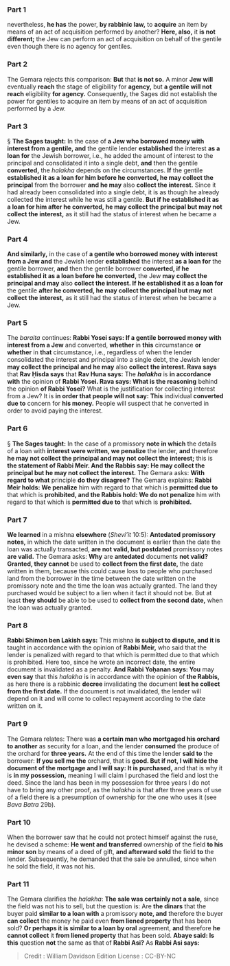 
### Part 1
nevertheless, <b>he has</b> the power, <b>by rabbinic law,</b> to <b>acquire</b> an item by means of an act of acquisition performed by another? <b>Here, also,</b> it <b>is not different;</b> the Jew can perform an act of acquisition on behalf of the gentile even though there is no agency for gentiles.

### Part 2
The Gemara rejects this comparison: <b>But</b> that <b>is not so.</b> A minor <b>Jew will</b> eventually <b>reach</b> the stage of eligibility for <b>agency,</b> but <b>a gentile will not reach</b> eligibility <b>for agency.</b> Consequently, the Sages did not establish the power for gentiles to acquire an item by means of an act of acquisition performed by a Jew.

### Part 3
§ <b>The Sages taught:</b> In the case of <b>a Jew who borrowed money with interest from a gentile, and</b> the gentile lender <b>established</b> the interest <b>as a loan for</b> the Jewish borrower, i.e., he added the amount of interest to the principal and consolidated it into a single debt, <b>and</b> then the gentile <b>converted,</b> the <i>halakha</i> depends on the circumstances. <b>If</b> the gentile <b>established it as a loan for him before he converted, he may collect the principal</b> from the borrower <b>and he may</b> also <b>collect the interest.</b> Since it had already been consolidated into a single debt, it is as though he already collected the interest while he was still a gentile. <b>But if he established it as a loan for him after he converted, he may collect the principal but may not collect the interest,</b> as it still had the status of interest when he became a Jew.

### Part 4
<b>And similarly,</b> in the case of <b>a gentile who borrowed money with interest from a Jew and</b> the Jewish lender <b>established</b> the interest <b>as a loan for</b> the gentile borrower, <b>and</b> then the gentile borrower <b>converted, if he established it as a loan before he converted,</b> the Jew <b>may collect the principal and may</b> also <b>collect the interest. If he established it as a loan for</b> the gentile <b>after he converted, he may collect the principal but may not collect the interest,</b> as it still had the status of interest when he became a Jew.

### Part 5
The <i>baraita</i> continues: <b>Rabbi Yosei says: If a gentile borrowed money with interest from a Jew</b> and converted, <b>whether</b> in <b>this</b> circumstance <b>or whether</b> in <b>that</b> circumstance, i.e., regardless of when the lender consolidated the interest and principal into a single debt, the Jewish lender <b>may collect the principal and he may</b> also <b>collect the interest. Rava says</b> that <b>Rav Ḥisda says</b> that <b>Rav Huna says:</b> The <b><i>halakha</i></b> is <b>in accordance with</b> the opinion of <b>Rabbi Yosei. Rava says: What is the reasoning</b> behind the opinion <b>of Rabbi Yosei?</b> What is the justification for collecting interest from a Jew? It is <b>in order that people will not say: This</b> individual <b>converted due to</b> concern for <b>his money.</b> People will suspect that he converted in order to avoid paying the interest.

### Part 6
§ <b>The Sages taught:</b> In the case of a promissory <b>note in which</b> the details of a loan with <b>interest were written, we penalize</b> the lender, <b>and</b> therefore <b>he may not collect the principal and may not collect the interest;</b> this is <b>the statement of Rabbi Meir. And the Rabbis say: He may collect the principal but he may not collect the interest.</b> The Gemara asks: <b>With regard to what</b> principle <b>do they disagree?</b> The Gemara explains: <b>Rabbi Meir holds: We penalize</b> him with regard to that which is <b>permitted due to</b> that which is <b>prohibited, and the Rabbis hold: We do not penalize</b> him with regard to that which is <b>permitted due to</b> that which is <b>prohibited.</b>

### Part 7
<b>We learned</b> in a mishna <b>elsewhere</b> (<i>Shevi’it</i> 10:5): <b>Antedated promissory notes,</b> in which the date written in the document is earlier than the date the loan was actually transacted, <b>are not valid, but postdated</b> promissory notes <b>are valid.</b> The Gemara asks: <b>Why</b> are <b>antedated</b> documents <b>not valid? Granted, they cannot</b> be used to <b>collect from the first date,</b> the date written in them, because this could cause loss to people who purchased land from the borrower in the time between the date written on the promissory note and the time the loan was actually granted. The land they purchased would be subject to a lien when it fact it should not be. But at least <b>they should</b> be able to be used to <b>collect from the second date,</b> when the loan was actually granted.

### Part 8
<b>Rabbi Shimon ben Lakish says:</b> This mishna <b>is subject to dispute, and it is</b> taught in accordance with the opinion of <b>Rabbi Meir,</b> who said that the lender is penalized with regard to that which is permitted due to that which is prohibited. Here too, since he wrote an incorrect date, the entire document is invalidated as a penalty. <b>And Rabbi Yoḥanan says: You</b> may <b>even say</b> that this <i>halakha</i> is in accordance with the opinion of <b>the Rabbis,</b> as here there is a rabbinic <b>decree</b> invalidating the document <b>lest he collect from the first date.</b> If the document is not invalidated, the lender will depend on it and will come to collect repayment according to the date written on it.

### Part 9
The Gemara relates: There was <b>a certain man who mortgaged his orchard to another</b> as security for a loan, and the lender <b>consumed</b> the produce of the orchard for <b>three years.</b> At the end of this time the lender <b>said to</b> the borrower: <b>If you sell me the</b> orchard, that is <b>good. But if not, I will hide the document of the mortgage and I will say: It is purchased,</b> and that is why it is <b>in my possession,</b> meaning I will claim I purchased the field and lost the deed. Since the land has been in my possession for three years I do not have to bring any other proof, as the <i>halakha</i> is that after three years of use of a field there is a presumption of ownership for the one who uses it (see <i>Bava Batra</i> 29b).

### Part 10
When the borrower saw that he could not protect himself against the ruse, he devised a scheme: <b>He went and transferred</b> ownership of the field <b>to his minor son</b> by means of a deed of gift, <b>and afterward sold</b> the field <b>to</b> the lender. Subsequently, he demanded that the sale be annulled, since when he sold the field, it was not his.

### Part 11
The Gemara clarifies the <i>halakha</i>: <b>The sale was certainly not a sale,</b> since the field was not his to sell, but the question is: Are <b>the dinars</b> that the buyer paid <b>similar to a loan with</b> a promissory <b>note, and</b> therefore the buyer <b>can collect</b> the money he paid even <b>from liened property</b> that has been sold? <b>Or perhaps it is similar to a loan by oral</b> agreement, <b>and</b> therefore <b>he cannot collect</b> it <b>from liened property</b> that has been sold. <b>Abaye said: Is this</b> question <b>not</b> the same as that of <b>Rabbi Asi?</b> As <b>Rabbi Asi says:</b>

>Credit : William Davidson Edition
>License : CC-BY-NC